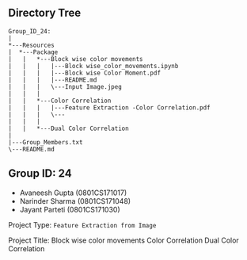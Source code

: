 ## Directory Tree

```
Group_ID_24:
|
*---Resources
|  *---Package
|   |   *---Block wise color movements
|   |   |   |---Block wise_color_movements.ipynb
|   |   |   |---Block wise Color Moment.pdf
|   |   |   |---README.md
|   |   |   \---Input Image.jpeg
|   |   |
|   |   *---Color Correlation
|   |   |   |---Feature Extraction -Color Correlation.pdf
|   |   |   \---
|   |   |
|   |   *---Dual Color Correlation
|
|---Group_Members.txt
\---README.md

```

## Group ID: 24

- Avaneesh Gupta   (0801CS171017)
- Narinder Sharma  (0801CS171048)
- Jayant Parteti   (0801CS171030)



Project Type: `Feature Extraction from Image` 

Project Title:
Block wise color movements
Color Correlation
Dual Color Correlation

